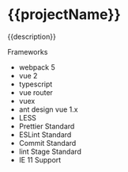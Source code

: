 # {{projectName}}

{{description}}

Frameworks

- webpack 5
- vue 2
- typescript
- vue router
- vuex
- ant design vue 1.x
- LESS
- Prettier Standard
- ESLint Standard
- Commit Standard
- lint Stage Standard
- IE 11 Support

